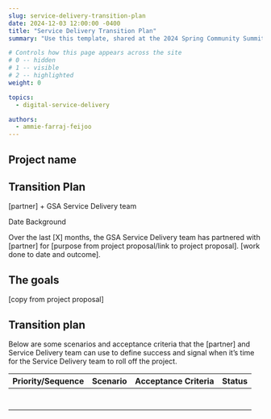```yaml
---
slug: service-delivery-transition-plan
date: 2024-12-03 12:00:00 -0400
title: "Service Delivery Transition Plan"
summary: "Use this template, shared at the 2024 Spring Community Summit, to improve your own service delivery."

# Controls how this page appears across the site
# 0 -- hidden
# 1 -- visible
# 2 -- highlighted
weight: 0

topics:
  - digital-service-delivery

authors:
  - ammie-farraj-feijoo
---
```



## Project name

## Transition Plan

[partner] + GSA Service Delivery team

Date
Background

Over the last [X] months, the GSA Service Delivery team has partnered with [partner] for [purpose from project proposal/link to project proposal].
[work done to date and outcome].

## The goals

[copy from project proposal]

## Transition plan
Below are some scenarios and acceptance criteria that the [partner] and Service Delivery team can use to define success and signal when it’s time for the Service Delivery team to roll off the project.

<table class="usa-table usa-table--stacked">
    <thead>
      <tr>
        <th>Priority/Sequence</th>
        <th>Scenario</th>
        <th>Acceptance Criteria</th>
        <th>Status</th>
      </tr>
    </thead>
    <tbody>
        <tr>
        <td></td>
        <td></td>
        <td></td>
        <td></td>
        </tr>
        <tr>
        <td></td>
        <td></td>
        <td></td>
        <td></td>
        </tr>
        <tr>
        <td></td>
        <td></td>
        <td></td>
        <td></td>
        </tr>
        <tr>
        <td></td>
        <td></td>
        <td></td>
        <td></td>
        </tr>
        <tr>
        <td></td>
        <td></td>
        <td></td>
        <td></td>
        </tr>
        <tr>
        <td></td>
        <td></td>
        <td></td>
        <td></td>
        </tr>
        <tr>
        <td></td>
        <td></td>
        <td></td>
        <td></td>
        </tr>
    </tbody>
</table>



